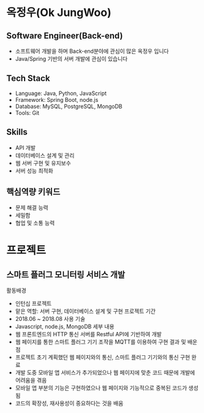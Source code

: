 # 옥정우(Ok JungWoo)

## Software Engineer(Back-end)
- 소프트웨어 개발을 하며 Back-end분야에 관심이 많은 옥정우 입니다
- Java/Spring 기반의 서버 개발에 관심이 있습니다

## Tech Stack
- Language: Java, Python, JavaScript
- Framework: Spring Boot, node.js
- Database: MySQL, PostgreSQL, MongoDB
- Tools: Git

## Skills
- API 개발
- 데이터베이스 설계 및 관리
- 웹 서버 구현 및 유지보수
- 서버 성능 최적화

## 핵심역량 키워드
 - 문제 해결 능력
 - 세밀함
 - 협업 및 소통 능력

# 프로젝트

## 스마트 플러그 모니터링 서비스 개발
활동배경
 - 인턴십 프로젝트
 - 맡은 역할: 서버 구현, 데이터베이스 설계 및 구현
프로젝트 기간
 - 2018.06 ~ 2018.08
사용 기술
 - Javascript, node.js, MongoDB
세부 내용
 - 웹 프론트엔드의 HTTP 통신 서버를 Restful API에 기반하여 개발
 - 웹 페이지를 통한 스마트 플러그 기기 조작을 MQTT를 이용하여 구현
결과 및 배운점
 - 프로젝트 초기 계획했던 웹 페이지와의 통신, 스마트 플러그 기기와의 통신 구현 완료
 - 개발 도중 모바일 앱 서비스가 추가되었으나 웹 페이지에 맞춘 코드 때문에 개발에 어려움을 겪음
 - 모바일 앱 부분의 기능은 구현하였으나 웹 페이지와 기능적으로 중복된 코드가 생성됨
 - 코드의 확장성, 재사용성이 중요하다는 것을 배움
